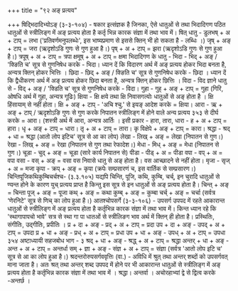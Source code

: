 +++
title = "९२ अङ् प्रत्यय"

+++
षिद्भिदादिभ्योऽङ् (३-३-१०४) - षकार इत्संज्ञक है जिनका, ऐसे धातुओं से तथा भिदादिगण पठित धातुओं से स्त्रीलिङ्ग में अङ् प्रत्यय होता है कर्तृ भिन्न कारक संज्ञा में तथा भाव में।
षित् धातु - डुलभष् + अ + टाप् = लभा ('प्रतिवर्णमनुपलब्धेः', इस भाष्यप्रमाण से इससे क्तिन् भी हो सकता है - लब्धिः ।) जृष् + अङ् + टाप् = जरा (ऋदृशोऽडि गुणः से गुण हुआ है।) पृष् + अ + टाप् = झरा (ऋदृशोऽडि गुणः से गुण हुआ है।) त्रपूष् + अ + टाप् = त्रपा क्षमूष् + अ + टाप् = क्षमा
भिदादिगण के धातु -
भिदा - भिद् + अङ् / 'क्ङिति च' सूत्र से गुणनिषेध करके - भिदा। ध्यान दें कि विदारण अर्थ में अङ् प्रत्यय होकर भिदा बनता है, अन्यत्र क्तिन् होकर भित्तिः ।
छिदा - छिद् + अङ् / क्ङिति च' सूत्र से गुणनिषेध करके - छिदा । ध्यान दें कि द्वैधीकरण अर्थ में अङ् प्रत्यय होकर छिदा बनता है, अन्यत्र क्तिन् होकर छित्तिः ।
विदा - विद ज्ञाने धातु से - विद् + अङ् / 'क्डिति च' सूत्र से गुणनिषेध करके - विदा।
गुहा - गुह् + अङ् + टाप् = गुहा (गिरि, ओषधि अर्थ में गुहा, अन्यत्र गूढिः)
क्षिया - क्षि क्षये तथा क्षि निवासगत्योः धातुओं से अङ् होता है । क्षि हिंसायाम् से नहीं होता। क्षि + अङ् + टाप् - 'अचि श्चु.' से इयङ् आदेश करके = क्षिया।
आरा - ऋ + अङ् + टाप् / ऋदृशोऽङि गुणः से गुण करके निपातन
स्त्रीलिङ्ग में होने वाले अन्य प्रत्यय
३५३ से दीर्घ करके = आरा। (शस्त्री अर्थ में आरा, अन्यत्र आर्तिः । इसी प्रकार -
हारा, तारा, धारा - ह + अ + टाप् = हारा। धृ + अङ् + टाप् = धारा। तृ + अ + टाप् = तारा। कृ विक्षेपे + अङ् + टाप् = कारा।
श्रद्धा - श्रद् + धा = श्रद्धा (आतो लोप इटिच' सूत्र से आ का लोप) लेखा - लिख् + अङ् = लेखा (निपातन से गुण।) रेखा - लिख् + अङ् = रेखा (निपातन से गुण तथा रेफादेश।) मेधा - मिध् + अङ् = मेधा (निपातन से गुण।)
चूडा - चुद् + अङ् = चूडा (सारे कार्य निपातन से) पीडा - पीड् + अ = पीडा वपा - वप् + अ = वपा वसा - वस् + अङ् = वसा वस निवासे धातु से अङ् होता है। वस आच्छादने से नहीं होता। मृजा - सृज् + अ = मजा कृपा - क्रप् + अङ् = कृपा (क्रपेः सम्प्रसारणं च, इस वार्तिक से सम्प्रसारण।)
चिन्तिपूजिकथिकुम्बिचर्चश्च- (३.३.१०५) यद्यपि चिन्ति, पूजि, कथि, कुम्बि, चर्च्, इन चुरादि धातुओं से ण्यन्त होने के कारण युच् प्रत्यय प्राप्त है किन्तु इस सूत्र से इन धातुओं से अङ् प्रत्यय होता है।
चिन्त् + अङ् = चिन्ता पूज् + अङ् = पूजा कथ् + अङ् = कथा
कुम्ब् + अङ् = कुम्बा चर्च् + अङ् = चर्चा (सर्वत्र ‘णेरनिटे' सूत्र से णिच् का लोप हुआ है।)
आतश्चोपसर्गे (३-३-१०६) - उपसर्ग उपपद में रहते आकारान्त धातुओं से स्त्रीलिङ्ग में अङ् प्रत्यय होता है कर्तृभिन्न कारक संज्ञा में तथा भाव में।
किन्त ध्यान रहे कि 'स्थागापापचो भावे' सत्र से स्था गा पा धातओं से स्त्रीलिङग भाव अर्थ में क्तिन् ही होता है। प्रस्थितिः, संगीतिः, उद्गीतिः, प्रपीतिः । प्र + दा + अङ् - प्रद् + अ + टाप् = प्रदा उप + दा + अङ् - उपद् + अ + टाप् = उपदा प्र + धा + अङ् - प्रध् + अ + टाप् = प्रधा उप + धा + अङ् - उपध् + अ + टाप् = उपधा
३५४
अष्टाध्यायी सहजबोध भाग - ३
श्रद् + धा + अङ् - श्रद्ध् + अ + टाप् = श्रद्धा अन्तर् + धा + अङ् - अन्त + अ + टाप् = अन्तर्धा सम् + ज्ञा + अङ् - संज्ञ + अ + टाप् = संज्ञा
(सर्वत्र 'आतो लोप इटि च' सूत्र से आ का लोप हुआ है।)
श्रदन्तरोरुपसर्गववृत्तिः (वा.) - अविधि में श्रुत् तथा अन्तर् शब्दों को उपसर्गवत् माना जाता है। अतः श्रत् तथा अन्तर् शब्द उपपद में होने पर भी आकारान्त धातुओं से स्त्रीलिङ्ग में अङ् प्रत्यय होता है कर्तृभिन्न कारक संज्ञा में तथा भाव में । श्रद्धा। अन्तर्वा । अचोरहाभ्यां द्वे से द्वित्व करके -अन्तर्छ ।